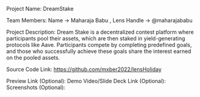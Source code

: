 Project Name: DreamStake

Team Members: Name -> Maharaja Babu , Lens Handle -> @maharajababu

Project Description: Dream Stake is a decentralized contest platform where participants pool their assets, which are then staked in yield-generating protocols like Aave. Participants compete by completing predefined goals, and those who successfully achieve these goals share the interest earned on the pooled assets.

Source Code Link: https://github.com/mxber2022/lensHoliday

Preview Link (Optional):
Demo Video/Slide Deck Link (Optional):
Screenshots (Optional):
